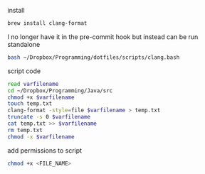 
install
```bash
brew install clang-format
```

I no longer have it in the pre-commit hook but instead can be run standalone
```bash
bash ~/Dropbox/Programming/dotfiles/scripts/clang.bash
```

script code
```bash
read varfilename
cd ~/Dropbox/Programming/Java/src
chmod +x $varfilename
touch temp.txt
clang-format -style=file $varfilename > temp.txt
truncate -s 0 $varfilename
cat temp.txt >> $varfilename
rm temp.txt
chmod -x $varfilename
```

add permissions to script
```bash
chmod +x <FILE_NAME>
```
